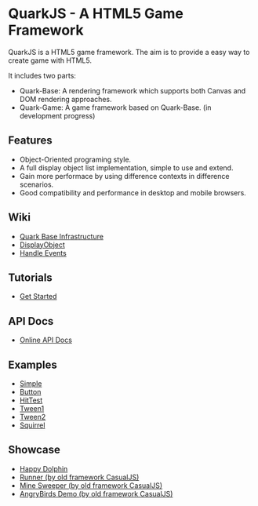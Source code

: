 QuarkJS - A HTML5 Game Framework
================================

QuarkJS is a HTML5 game framework. The aim is to provide a easy way to create game with HTML5.

It includes two parts:

* Quark-Base: A rendering framework which supports both Canvas and DOM rendering approaches.
* Quark-Game: A game framework based on Quark-Base. (in development progress)

Features
-----------------
* Object-Oriented programing style.
* A full display object list implementation, simple to use and extend.
* Gain more performace by using difference contexts in difference scenarios.
* Good compatibility and performance in desktop and mobile browsers.

Wiki
-----------------
* [Quark Base Infrastructure](http://github.com/quark-dev-team/quarkjs/wiki/Quark-Base-Infrastructure)
* [DisplayObject](http://github.com/quark-dev-team/quarkjs/wiki/DisplayObject)
* [Handle Events](http://github.com/quark-dev-team/quarkjs/wiki/Handle-Events)

Tutorials
-----------------
* [Get Started](http://github.com/quark-dev-team/quarkjs/wiki/Get-Started)

API Docs
-----------------
* [Online API Docs](http://quark-dev-team.github.com/quarkjs/docs/)

Examples
-----------------
* [Simple](http://quark-dev-team.github.com/quarkjs/examples/simple1.html)
* [Button](http://quark-dev-team.github.com/quarkjs/examples/button.html)
* [HitTest](http://quark-dev-team.github.com/quarkjs/examples/hittest.html)
* [Tween1](http://quark-dev-team.github.com/quarkjs/examples/tween1.html)
* [Tween2](http://quark-dev-team.github.com/quarkjs/examples/tween2.html)
* [Squirrel](http://quark-dev-team.github.com/quarkjs/examples/squirrel/squirrel.html)

Showcase
-----------------
* [Happy Dolphin](http://www.riaidea.com/html5/dolphin/)
* [Runner (by old framework CasualJS)](http://www.riaidea.com/html5/runner/)
* [Mine Sweeper (by old framework CasualJS)](http://www.riaidea.com/html5/minesweeper/)
* [AngryBirds Demo (by old framework CasualJS)](http://www.riaidea.com/html5/angrybirds/)